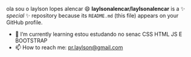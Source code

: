 
ola sou o laylson lopes alencar 😄
**laylsonalencar/laylsonalencar** is a ✨ _special_ ✨ repository because its `README.md` (this file) appears on your GitHub profile.


- 🌱 I’m currently learning estou estudando no senac CSS HTML JS E BOOTSTRAP
- 📫 How to reach me: pr.laylson@gmail.com

